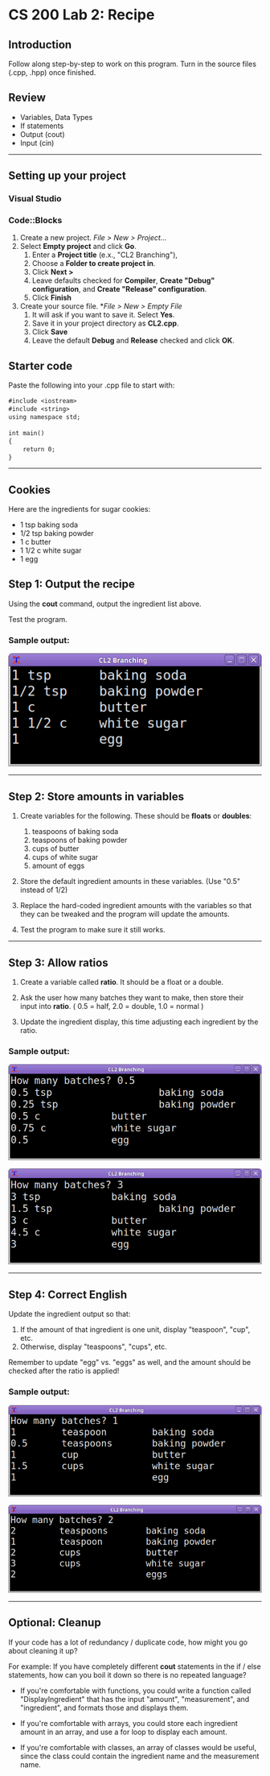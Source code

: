 # CS 200 Lab 2: Recipe

## Introduction

Follow along step-by-step to work on this program. 
Turn in the source files (.cpp, .hpp) once finished.

## Review

* Variables, Data Types
* If statements
* Output (cout)
* Input (cin)

---

## Setting up your project

### Visual Studio

### Code::Blocks

1. Create a new project. *File > New > Project...*
2. Select **Empty project** and click **Go**.
    1. Enter a **Project title** (e.x., "CL2 Branching"),
    2. Choose a **Folder to create project in**.
    3. Click **Next >**
    4. Leave defaults checked for **Compiler**, **Create "Debug" configuration**, and **Create "Release" configuration**.
    5. Click **Finish**
3. Create your source file. **File > New > Empty File*
    1. It will ask if you want to save it. Select **Yes**.
    2. Save it in your project directory as **CL2.cpp**.
    3. Click **Save**
    4. Leave the default **Debug** and **Release** checked and click **OK**.

## Starter code

Paste the following into your .cpp file to start with:

    #include <iostream>
    #include <string>
    using namespace std;

    int main()
    {
        return 0;
    }
    
---

## Cookies

Here are the ingredients for sugar cookies:

* 1 tsp baking soda
* 1/2 tsp baking powder
* 1 c butter
* 1 1/2 c white sugar
* 1 egg

## Step 1: Output the recipe

Using the **cout** command, output the ingredient list above.

Test the program.

### Sample output:

![Screenshot](images/cl2-00.png)

---

## Step 2: Store amounts in variables

1. Create variables for the following. These should be **floats** or **doubles**:

    1. teaspoons of baking soda
    2. teaspoons of baking powder
    3. cups of butter
    4. cups of white sugar
    5. amount of eggs

2. Store the default ingredient amounts in these variables.
(Use "0.5" instead of 1/2)

3. Replace the hard-coded ingredient amounts with the variables
so that they can be tweaked and the program will update the amounts.

4. Test the program to make sure it still works.

---

## Step 3: Allow ratios

1. Create a variable called **ratio**. It should be a float or a double.

2. Ask the user how many batches they want to make, then store their input into **ratio**.
( 0.5 = half, 2.0 = double, 1.0 = normal )

3. Update the ingredient display, this time adjusting each ingredient by the ratio.

### Sample output:

![Screenshot](images/cl2-01.png)

![Screenshot](images/cl2-02.png)

---

## Step 4: Correct English

Update the ingredient output so that:

1. If the amount of that ingredient is one unit, display "teaspoon", "cup", etc.
2. Otherwise, display "teaspoons", "cups", etc.

Remember to update "egg" vs. "eggs" as well,
and the amount should be checked after the ratio is applied!

### Sample output:

![Screenshot](images/cl2-03.png)

![Screenshot](images/cl2-04.png)

---

## Optional: Cleanup

If your code has a lot of redundancy / duplicate code, how might you go about cleaning it up?

For example: If you have completely different **cout** statements
in the if / else statements, how can you boil it down so there
is no repeated language?

* If you're comfortable with functions, you could write a function 
called "DisplayIngredient"
that has the input "amount", "measurement", and "ingredient",
and formats those and displays them.

* If you're comfortable with arrays, you could store each ingredient
amount in an array, and use a for loop to display each amount.

* If you're comfortable with classes, an array of classes
would be useful, since the class could contain the 
ingredient name and the measurement name.

